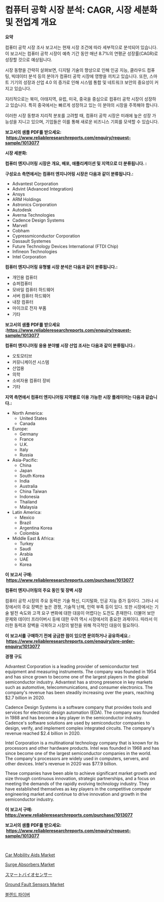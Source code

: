 <p><h1>컴퓨터 공학 시장 분석: CAGR, 시장 세분화 및 전업계 개요</h1></p><p><strong>요약</strong></p>
<p><p>컴퓨터 공학 시장 조사 보고서는 현재 시장 조건에 따라 세부적으로 분석되어 있습니다. 이 보고서는 컴퓨터 공학 시장이 예측 기간 동안 매년 8.7%의 연평균 성장률(CAGR)로 성장할 것으로 예상됩니다.</p><p>시장 동향을 간략히 살펴보면, 디지털 기술의 향상으로 인해 인공 지능, 클라우드 컴퓨팅, 빅데이터 분석 등의 분야가 컴퓨터 공학 시장에 영향을 끼치고 있습니다. 또한, 스마트 기기의 성장과 산업 4.0 의 증가로 인해 시스템 통합 및 네트워크 보안의 중요성이 커지고 있습니다.</p><p>지리적으로는 북미, 아태지역, 유럽, 미국, 중국을 중심으로 컴퓨터 공학 시장이 성장하고 있습니다. 특히 중국에서는 빠르게 성장하고 있는 이 분야의 시장을 주목해야 합니다.</p><p>이러한 시장 동향과 지리적 분포를 고려할 때, 컴퓨터 공학 시장은 미래에 높은 성장 가능성을 지니고 있으며, 기업들은 이를 통해 새로운 비즈니스 기회를 모색할 수 있습니다.</p></p>
<p><strong>보고서의 샘플 PDF를 받으세요: &nbsp;<a href="https://www.reliableresearchreports.com/enquiry/request-sample/1013077">https://www.reliableresearchreports.com/enquiry/request-sample/1013077</a></strong></p>
<p><strong>시장 세분화:</strong></p>
<p><strong> 컴퓨터 엔지니어링 시장은 개요, 배포, 애플리케이션 및 지역으로 더 분류됩니다. :</strong></p>
<p><strong>구성요소 측면에서는 컴퓨터 엔지니어링 시장은 다음과 같이 분류됩니다.:</strong></p>
<p><ul><li>Advantest Corporation</li><li>Advint (Advanced Integration)</li><li>Ansys</li><li>ARM Holdings</li><li>Astronics Corporation</li><li>Autodesk</li><li>Averna Technologies</li><li>Cadence Design Systems</li><li>Marvell</li><li>Cobham</li><li>Cypressmiconductor Corporation</li><li>Dassault Systemes</li><li>Future Technology Devices International (FTDI Chip)</li><li>Infineon Technologies</li><li>Intel Corporation</li></ul></p>
<p><strong> 컴퓨터 엔지니어링 유형별 시장 분석은 다음과 같이 분류됩니다.:</strong></p>
<p><ul><li>개인용 컴퓨터</li><li>슈퍼컴퓨터</li><li>모바일 컴퓨터 하드웨어</li><li>서버 컴퓨터 하드웨어</li><li>내장 컴퓨터</li><li>마이크로 전자 부품</li><li>기타</li></ul></p>
<p><strong>보고서의 샘플 PDF를 받으세요 :<a href="https://www.reliableresearchreports.com/enquiry/request-sample/1013077">https://www.reliableresearchreports.com/enquiry/request-sample/1013077</a></strong></p>
<p><strong> 컴퓨터 엔지니어링 응용 분야별 시장 산업 조사는 다음과 같이 분류됩니다.:</strong></p>
<p><ul><li>오토모티브</li><li>커뮤니케이션 시스템</li><li>산업용</li><li>의학</li><li>소비자용 컴퓨터 장비</li><li>기타</li></ul></p>
<p><strong>지역 측면에서 컴퓨터 엔지니어링 지역별로 이용 가능한 시장 플레이어는 다음과 같습니다.:</strong></p>
<p><ul>
    <li>
        North America:
        <ul>
            <li>United States</li>
            <li>Canada</li>
        </ul>
    </li>
    <li>
        Europe:
        <ul>
            <li>Germany</li>
            <li>France</li>
            <li>U.K.</li>
            <li>Italy</li>
            <li>Russia</li>
        </ul>
    </li>
    <li>
        Asia-Pacific:
        <ul>
            <li>China</li>
            <li>Japan</li>
            <li>South Korea</li>
            <li>India</li>
            <li>Australia</li>
            <li>China Taiwan</li>
            <li>Indonesia</li>
            <li>Thailand</li>
            <li>Malaysia</li>
        </ul>
    </li>
    <li>
        Latin America:
        <ul>
            <li>Mexico</li>
            <li>Brazil</li>
            <li>Argentina Korea</li>
            <li>Colombia</li>
        </ul>
    </li>
    <li>
        Middle East & Africa:
        <ul>
            <li>Turkey</li>
            <li>Saudi</li>
            <li>Arabia</li>
            <li>UAE</li>
            <li>Korea</li>
        </ul>
    </li>
    </ul></p>
<p><strong>이 보고서 구매: &nbsp;<a href="https://www.reliableresearchreports.com/purchase/1013077">https://www.reliableresearchreports.com/purchase/1013077</a></strong></p>
<p><strong>컴퓨터 엔지니어링의 주요 동인 및 장벽 시장</strong></p>
<p><p>컴퓨터 공학 시장의 주요 동력은 기술 혁신, 디지털화, 인공 지능 증가 등이다. 그러나 시장에서의 주요 장벽은 높은 경쟁, 기술적 난제, 인력 부족 등이 있다. 또한 시장에서는 기술 발전 속도와 고객 요구 변화에 대한 대응이 어렵다는 도전도 존재한다. 더불어 보안 문제와 데이터 프라이버시 등에 대한 우려 역시 시장에서의 중요한 과제이다. 따라서 이러한 동력과 장벽을 극복하고 시장의 발전을 위해 적극적인 대응이 필요하다.</p></p>
<p><strong>이 보고서를 구매하기 전에 궁금한 점이 있으면 문의하거나 공유하세요.: &nbsp;<a href="https://www.reliableresearchreports.com/enquiry/pre-order-enquiry/1013077">https://www.reliableresearchreports.com/enquiry/pre-order-enquiry/1013077</a></strong></p>
<p><strong>경쟁 구도</strong></p>
<p><p>Advantest Corporation is a leading provider of semiconductor test equipment and measuring instruments. The company was founded in 1954 and has since grown to become one of the largest players in the global semiconductor industry. Advantest has a strong presence in key markets such as automotive, telecommunications, and consumer electronics. The company's revenue has been steadily increasing over the years, reaching $2.7 billion in 2020.</p><p>Cadence Design Systems is a software company that provides tools and services for electronic design automation (EDA). The company was founded in 1988 and has become a key player in the semiconductor industry. Cadence's software solutions are used by semiconductor companies to design, verify, and implement complex integrated circuits. The company's revenue reached $2.4 billion in 2020.</p><p>Intel Corporation is a multinational technology company that is known for its processors and other hardware products. Intel was founded in 1968 and has since become one of the largest semiconductor companies in the world. The company's processors are widely used in computers, servers, and other devices. Intel's revenue in 2020 was $77.9 billion.</p><p>These companies have been able to achieve significant market growth and size through continuous innovation, strategic partnerships, and a focus on meeting the demands of the rapidly evolving technology industry. They have established themselves as key players in the competitive computer engineering market and continue to drive innovation and growth in the semiconductor industry.</p></p>
<p><strong>이 보고서 구매: &nbsp; <a href="https://www.reliableresearchreports.com/purchase/1013077">https://www.reliableresearchreports.com/purchase/1013077</a></strong></p>
<p><strong>보고서의 샘플 PDF를 받으세요: &nbsp;<a href="https://www.reliableresearchreports.com/enquiry/request-sample/1013077">https://www.reliableresearchreports.com/enquiry/request-sample/1013077</a></strong><strong></strong></p>
<p>&nbsp;</p>
<p><p><a href="https://issuu.com/reportprime-2/docs/car-mobility-aids-market-size-2030.pptx">Car Mobility Aids Market</a></p><p><a href="https://view.publitas.com/reportprime-1/surge-absorbers-market-size-market-share-and-global-market-analysis-report-2024-2031/">Surge Absorbers Market</a></p><p><a href="https://medium.com/@coraltrout1923/%E3%82%B9%E3%83%9E%E3%83%BC%E3%83%88%E3%83%90%E3%82%A4%E3%82%AA%E3%82%BB%E3%83%B3%E3%82%B5%E3%83%BC%E5%B8%82%E5%A0%B4%E5%B1%95%E6%9C%9B-%E7%94%A3%E6%A5%AD%E6%A6%82%E8%A6%81%E3%81%A8%E4%BA%88%E6%B8%AC-2024%E5%B9%B4%E3%81%8B%E3%82%892031%E5%B9%B4%E3%81%BE%E3%81%A7-b08cb75baee7">スマートバイオセンサー</a></p><p><a href="https://github.com/derrinmiltonellis35gcl/Market-Research-Report-List-2/blob/main/ground-fault-sensors-market.md">Ground Fault Sensors Market</a></p><p><a href="https://github.com/bunxhcci35271755/Market-Research-Report-List-1/blob/main/999671511545.md">블렌드 파이버</a></p></p>